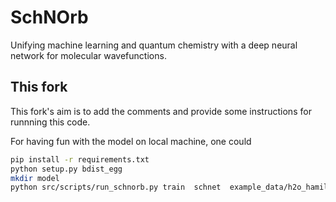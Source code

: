 # SchNOrb
Unifying machine learning and quantum chemistry with a deep neural network for molecular wavefunctions.

## This fork

This fork's aim is to add the comments and provide some instructions for runnning this code.

For having fun with the model on local machine, one could

```bash
pip install -r requirements.txt
python setup.py bdist_egg
mkdir model
python src/scripts/run_schnorb.py train  schnet  example_data/h2o_hamiltonians.db model
```

